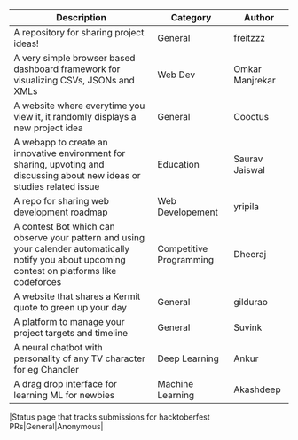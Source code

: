 |Description|Category|Author|
|-----------|--------|------|
|A repository for sharing project ideas!|General|freitzzz|
|A very simple browser based dashboard framework for visualizing CSVs, JSONs and XMLs |Web Dev| Omkar Manjrekar|
|A website where everytime you view it, it randomly displays a new project idea|General|Cooctus|
|A webapp to create an innovative environment for sharing, upvoting and discussing about new ideas or studies related issue | Education |Saurav Jaiswal
|A repo for sharing web development roadmap|Web Developement|yripila|
|A contest Bot which can observe your pattern and using your calender automatically notify you about upcoming contest on platforms like codeforces|Competitive Programming|Dheeraj|
|A website that shares a Kermit quote to green up your day|General|gildurao
|A platform to manage your project targets and timeline|General|Suvink
|A neural chatbot with personality of any TV character for eg Chandler|Deep Learning|Ankur|
|A drag drop interface for learning ML for newbies|Machine Learning|Akashdeep

|Status page that tracks submissions for hacktoberfest PRs|General|Anonymous|
